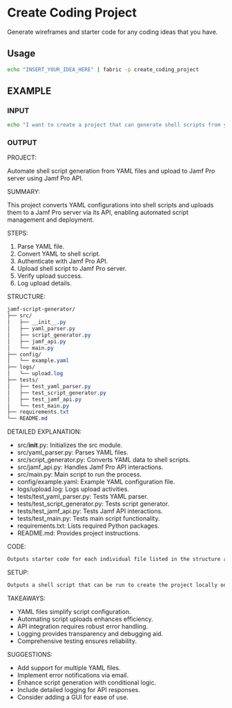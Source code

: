 # Create Coding Project

Generate wireframes and starter code for any coding ideas that you have.

## Usage

```sh
echo "INSERT_YOUR_IDEA_HERE" | fabric -p create_coding_project
```

## EXAMPLE

### INPUT

```sh
echo "I want to create a project that can generate shell scripts from yaml files then upload them to a Jamf Pro server via the Jamf Pro API." | fabric -p create_coding_project
```

### OUTPUT

PROJECT:

Automate shell script generation from YAML files and upload to Jamf Pro server using Jamf Pro API.

SUMMARY:

This project converts YAML configurations into shell scripts and uploads them to a Jamf Pro server via its API, enabling automated script management and deployment.

STEPS:

1. Parse YAML file.
2. Convert YAML to shell script.
3. Authenticate with Jamf Pro API.
4. Upload shell script to Jamf Pro server.
5. Verify upload success.
6. Log upload details.

STRUCTURE:

```css
jamf-script-generator/
├── src/
│   ├── __init__.py
│   ├── yaml_parser.py
│   ├── script_generator.py
│   ├── jamf_api.py
│   └── main.py
├── config/
│   └── example.yaml
├── logs/
│   └── upload.log
├── tests/
│   ├── test_yaml_parser.py
│   ├── test_script_generator.py
│   ├── test_jamf_api.py
│   └── test_main.py
├── requirements.txt
└── README.md
```

DETAILED EXPLANATION:

- src/__init__.py: Initializes the src module.
- src/yaml_parser.py: Parses YAML files.
- src/script_generator.py: Converts YAML data to shell scripts.
- src/jamf_api.py: Handles Jamf Pro API interactions.
- src/main.py: Main script to run the process.
- config/example.yaml: Example YAML configuration file.
- logs/upload.log: Logs upload activities.
- tests/test_yaml_parser.py: Tests YAML parser.
- tests/test_script_generator.py: Tests script generator.
- tests/test_jamf_api.py: Tests Jamf API interactions.
- tests/test_main.py: Tests main script functionality.
- requirements.txt: Lists required Python packages.
- README.md: Provides project instructions.

CODE:

```sh
Outputs starter code for each individual file listed in the structure above.
```

SETUP:

```sh
Outputs a shell script that can be run to create the project locally on your machine.
```

TAKEAWAYS:

- YAML files simplify script configuration.
- Automating script uploads enhances efficiency.
- API integration requires robust error handling.
- Logging provides transparency and debugging aid.
- Comprehensive testing ensures reliability.

SUGGESTIONS:

- Add support for multiple YAML files.
- Implement error notifications via email.
- Enhance script generation with conditional logic.
- Include detailed logging for API responses.
- Consider adding a GUI for ease of use.

